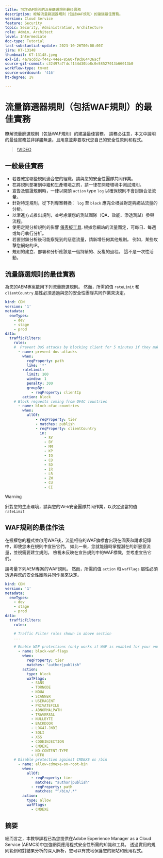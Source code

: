 ```yaml
---
title: 包含WAF規則的流量篩選規則最佳實務
description: 瞭解流量篩選器規則（包括WAF規則）的建議最佳實務。
version: Cloud Service
feature: Security
topic: Security, Administration, Architecture
role: Admin, Architect
level: Intermediate
doc-type: Tutorial
last-substantial-update: 2023-10-26T00:00:00Z
jira: KT-13148
thumbnail: KT-13148.jpeg
exl-id: 4a7acdd2-f442-44ee-8560-f9cb64436acf
source-git-commit: c32497a7fdcf144d30bb8c0e58527013b66013b0
workflow-type: tm+mt
source-wordcount: '416'
ht-degree: 1%

---
```


# 流量篩選器規則（包括WAF規則）的最佳實務

瞭解流量篩選規則（包括WAF規則）的建議最佳實務。 請務必注意，本文中說明的最佳實務並非詳盡無遺，且用意並非要取代您自己的安全性原則和程式。

>[!VIDEO](https://video.tv.adobe.com/v/3425408?quality=12&learn=on)

## 一般最佳實務

- 若要確定哪些規則適合您的組織，請與您的安全性團隊共同作業。
- 在將規則部署到中繼和生產環境之前，請一律在開發環境中測試規則。
- 宣告及驗證規則時，一律以開頭 `action` type `log` 以確保規則不會封鎖合法流量。
- 針對特定規則，從下列專案轉換： `log` 至 `block` 應完全根據對足夠網站流量的分析。
- 以漸進方式推出規則，並考慮讓您的測試團隊（QA、效能、滲透測試）參與流程。
- 使用定期分析規則的影響 [儀表板工具](https://github.com/adobe/AEMCS-CDN-Log-Analysis-ELK-Tool). 根據您網站的流量而定，可每日、每週或每月執行分析。
- 若要封鎖分析後可能察覺到的惡意流量，請新增任何其他規則。 例如，某些攻擊您網站的IP。
- 規則的建立、部署和分析應該是一個持續的、反複的過程。 這不是一次性活動。

## 流量篩選規則的最佳實務

為您的AEM專案啟用下列流量篩選規則。 然而，所需的值 `rateLimit` 和 `clientCountry` 屬性必須透過與您的安全性團隊共同作業來決定。

```yaml
kind: CDN
version: '1'
metadata:
  envTypes:
    - dev
    - stage
    - prod
data:
  trafficFilters:
    rules:
    #  Prevent DoS attacks by blocking client for 5 minutes if they make more than 100 requests in 1 second.
      - name: prevent-dos-attacks
        when:
          reqProperty: path
          like: '*'
        rateLimit:
          limit: 100
          window: 1
          penalty: 300
          groupBy:
            - reqProperty: clientIp
        action: block
    # Block requests coming from OFAC countries
      - name: block-ofac-countries
        when:
          allOf:
              - reqProperty: tier
              - matches: publish
              - reqProperty: clientCountry
                in:
                  - SY
                  - BY
                  - MM
                  - KP
                  - IQ
                  - CD
                  - SD
                  - IR
                  - LR
                  - ZW
                  - CU
                  - CI
```

>[!WARNING]
>
>針對您的生產環境，請與您的Web安全團隊共同作業，以決定適當的值 `rateLimit`

## WAF規則的最佳作法

在授權您的程式並啟用WAF後，流量相符的WAF旗標會出現在圖表和請求記錄中，即使您未在規則中宣告它們。 如此一來，您就能隨時掌握潛在的新惡意流量，並視需要建立規則。 檢視未反映在宣告規則中的WAF標幟，並考慮宣告它們。

請考量下列AEM專案的WAF規則。 然而，所需的值 `action` 和 `wafFlags` 屬性必須透過與您的安全性團隊共同作業來決定。

```yaml
kind: CDN
version: '1'
metadata:
  envTypes:
    - dev
    - stage
    - prod
data:
  trafficFilters:
    rules:

    # Traffic Filter rules shown in above section
    ...

    # Enable WAF protections (only works if WAF is enabled for your environment)
      - name: block-waf-flags
        when:
          reqProperty: tier
          matches: "author|publish"
        action:
          type: block
          wafFlags:
            - SANS
            - TORNODE
            - NOUA
            - SCANNER
            - USERAGENT
            - PRIVATEFILE
            - ABNORMALPATH
            - TRAVERSAL
            - NULLBYTE
            - BACKDOOR
            - LOG4J-JNDI
            - SQLI
            - XSS
            - CODEINJECTION
            - CMDEXE
            - NO-CONTENT-TYPE
            - UTF8
    # Disable protection against CMDEXE on /bin
      - name: allow-cdmexe-on-root-bin
        when:
          allOf:
            - reqProperty: tier
              matches: "author|publish"
            - reqProperty: path
              matches: "^/bin/.*"
        action:
          type: allow
          wafFlags:
            - CMDEXE
```

## 摘要

總而言之，本教學課程已為您提供在Adobe Experience Manager as a Cloud Service (AEMCS)中加強網頁應用程式安全性所需的知識和工具。 透過實用的規則範例和對結果分析的深入解析，您可以有效地保護您的網站和應用程式。



